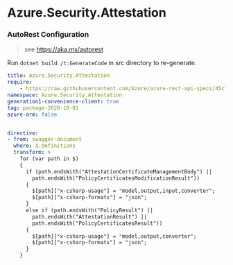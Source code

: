 # Azure.Security.Attestation

### AutoRest Configuration
> see https://aka.ms/autorest

Run `dotnet build /t:GenerateCode` in src directory to re-generate.

``` yaml
title: Azure.Security.Attestation
require:
    - https://raw.githubusercontent.com/Azure/azure-rest-api-specs/45c7ae94a46920c94b5e03e6a7d128d6cb7a364e/specification/attestation/data-plane/readme.md
namespace: Azure.Security.Attestation
generation1-convenience-client: true
tag: package-2020-10-01
azure-arm: false


directive:
- from: swagger-document
  where: $.definitions
  transform: >
    for (var path in $)
    {
      if (path.endsWith("AttestationCertificateManagementBody") ||
        path.endsWith("PolicyCertificatesModificationResult"))
      {
        $[path]["x-csharp-usage"] = "model,output,input,converter";
        $[path]["x-csharp-formats"] = "json";
      }
      else if (path.endsWith("PolicyResult") ||
        path.endsWith("AttestationResult") ||
        path.endsWith("PolicyCertificatesResult"))
      {
        $[path]["x-csharp-usage"] = "model,output,converter";
        $[path]["x-csharp-formats"] = "json";
      }
    }
```
